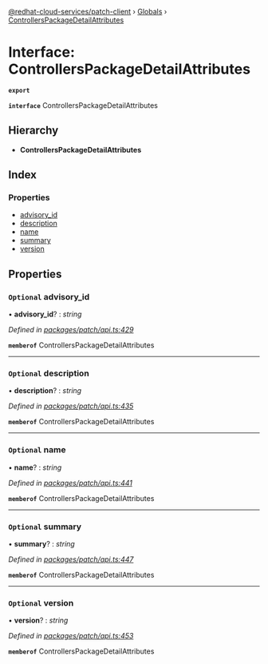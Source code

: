 [@redhat-cloud-services/patch-client](../README.md) › [Globals](../globals.md) › [ControllersPackageDetailAttributes](controllerspackagedetailattributes.md)

# Interface: ControllersPackageDetailAttributes

**`export`** 

**`interface`** ControllersPackageDetailAttributes

## Hierarchy

* **ControllersPackageDetailAttributes**

## Index

### Properties

* [advisory_id](controllerspackagedetailattributes.md#optional-advisory_id)
* [description](controllerspackagedetailattributes.md#optional-description)
* [name](controllerspackagedetailattributes.md#optional-name)
* [summary](controllerspackagedetailattributes.md#optional-summary)
* [version](controllerspackagedetailattributes.md#optional-version)

## Properties

### `Optional` advisory_id

• **advisory_id**? : *string*

*Defined in [packages/patch/api.ts:429](https://github.com/RedHatInsights/javascript-clients/blob/d9dc4c9/packages/patch/api.ts#L429)*

**`memberof`** ControllersPackageDetailAttributes

___

### `Optional` description

• **description**? : *string*

*Defined in [packages/patch/api.ts:435](https://github.com/RedHatInsights/javascript-clients/blob/d9dc4c9/packages/patch/api.ts#L435)*

**`memberof`** ControllersPackageDetailAttributes

___

### `Optional` name

• **name**? : *string*

*Defined in [packages/patch/api.ts:441](https://github.com/RedHatInsights/javascript-clients/blob/d9dc4c9/packages/patch/api.ts#L441)*

**`memberof`** ControllersPackageDetailAttributes

___

### `Optional` summary

• **summary**? : *string*

*Defined in [packages/patch/api.ts:447](https://github.com/RedHatInsights/javascript-clients/blob/d9dc4c9/packages/patch/api.ts#L447)*

**`memberof`** ControllersPackageDetailAttributes

___

### `Optional` version

• **version**? : *string*

*Defined in [packages/patch/api.ts:453](https://github.com/RedHatInsights/javascript-clients/blob/d9dc4c9/packages/patch/api.ts#L453)*

**`memberof`** ControllersPackageDetailAttributes
